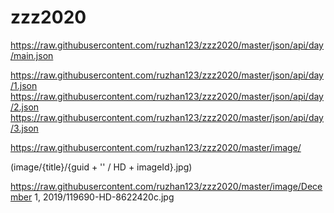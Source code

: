 # zzz2020
https://raw.githubusercontent.com/ruzhan123/zzz2020/master/json/api/day/main.json

https://raw.githubusercontent.com/ruzhan123/zzz2020/master/json/api/day/1.json
https://raw.githubusercontent.com/ruzhan123/zzz2020/master/json/api/day/2.json
https://raw.githubusercontent.com/ruzhan123/zzz2020/master/json/api/day/3.json

https://raw.githubusercontent.com/ruzhan123/zzz2020/master/image/


(image/{title}/{guid + '' / HD + imageId}.jpg)


https://raw.githubusercontent.com/ruzhan123/zzz2020/master/image/December 1, 2019/119690-HD-8622420c.jpg
